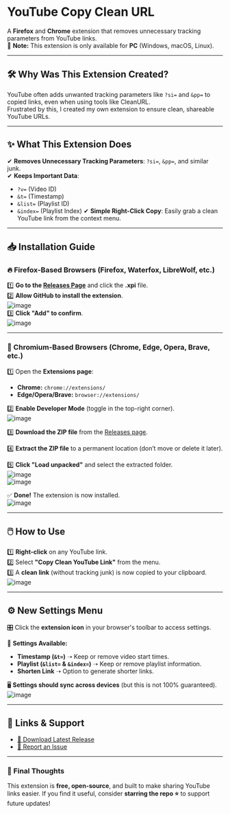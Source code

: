 # **YouTube Copy Clean URL**  

A **Firefox** and **Chrome** extension that removes unnecessary tracking parameters from YouTube links.  
🔹 **Note:** This extension is only available for **PC** (Windows, macOS, Linux).  

---

## **🛠️ Why Was This Extension Created?**  

YouTube often adds unwanted tracking parameters like `?si=` and `&pp=` to copied links, even when using tools like CleanURL.  
Frustrated by this, I created my own extension to ensure clean, shareable YouTube URLs. 

---

## **✨ What This Extension Does**  

✔ **Removes Unnecessary Tracking Parameters**: `?si=`, `&pp=`, and similar junk.  
✔ **Keeps Important Data**:  

- `?v=` (Video ID)  
- `&t=` (Timestamp)  
- `&list=` (Playlist ID)  
- `&index=` (Playlist Index) 
✔ **Simple Right-Click Copy**: Easily grab a clean YouTube link from the context menu.  

---

## **📥 Installation Guide**  

### **🔥 Firefox-Based Browsers** (Firefox, Waterfox, LibreWolf, etc.)  

1️⃣ **Go to the [Releases Page](https://github.com/RaspberryKitty1/Youtube-Copy-Clean-Url/releases)** and click the **.xpi** file.  
2️⃣ **Allow GitHub to install the extension**.  
   ![image](https://github.com/user-attachments/assets/97145067-c370-4d1f-b87d-2ee8c0189c24)  
3️⃣ **Click "Add" to confirm**.  
   ![image](https://github.com/user-attachments/assets/59f32b9f-9443-4cc4-a76d-b732bf893b7e)  

---

### **💠 Chromium-Based Browsers** (Chrome, Edge, Opera, Brave, etc.)  

1️⃣ Open the **Extensions page**:  

- **Chrome:** `chrome://extensions/`  
- **Edge/Opera/Brave:** `browser://extensions/`  

2️⃣ **Enable Developer Mode** (toggle in the top-right corner).  
   ![image](https://github.com/user-attachments/assets/c53c8b31-ecb9-4605-943b-f604028d83b3)  

3️⃣ **Download the ZIP file** from the [Releases page](https://github.com/RaspberryKitty1/Youtube-Copy-Clean-Url/releases).  

4️⃣ **Extract the ZIP file** to a permanent location (don’t move or delete it later).  

5️⃣ **Click "Load unpacked"** and select the extracted folder.  
   ![image](https://github.com/user-attachments/assets/376682ed-92ed-4b9c-bf77-7694f40ae7ca)  
   ![image](https://github.com/user-attachments/assets/33fc4ede-0d73-4775-be09-629506f3933e)  

✅ **Done!** The extension is now installed.  
   ![image](https://github.com/user-attachments/assets/5eb362e1-209d-4a1d-aaa9-9d40a924f587)  

---

## **🖱️ How to Use**  

1️⃣ **Right-click** on any YouTube link.  
2️⃣ Select **"Copy Clean YouTube Link"** from the menu.  
3️⃣ A **clean link** (without tracking junk) is now copied to your clipboard.  
   ![image](https://github.com/user-attachments/assets/8339cfc3-e814-4e90-8097-e0f04214ee30)  

---

## **⚙️ New Settings Menu**  

🎛️ Click the **extension icon** in your browser's toolbar to access settings.  

🔧 **Settings Available:**  

- **Timestamp (`&t=`)** ➝ Keep or remove video start times.  
- **Playlist (`&list=` & `&index=`)** ➝ Keep or remove playlist information.  
- **Shorten Link** ➝ Option to generate shorter links.  

🖥️ **Settings should sync across devices** (but this is not 100% guaranteed).  
   ![image](https://github.com/user-attachments/assets/e77cbebc-57b1-4a4d-b4f7-6b8ca802b0c9)  

---

## **🔗 Links & Support**  

- [🔄 Download Latest Release](https://github.com/RaspberryKitty1/Youtube-Copy-Clean-Url/releases)  
- [💬 Report an Issue](https://github.com/RaspberryKitty1/Youtube-Copy-Clean-Url/issues)  

---

### **📌 Final Thoughts**  

This extension is **free, open-source**, and built to make sharing YouTube links easier. If you find it useful, consider **starring the repo ⭐** to support future updates!  
